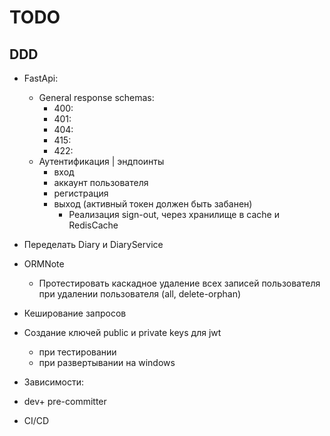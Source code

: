 # TODO
## DDD
- FastApi:
    - General response schemas:
      - 400: 
      - 401:
      - 404:
      - 415:
      - 422:
    - Аутентификация | эндпоинты
      - вход
      - аккаунт пользователя
      - регистрация
      - выход (активный токен должен быть забанен)
        - Реализация sign-out, через хранилище в cache и RedisCache
- Переделать Diary и DiaryService
- ORMNote
  - Протестировать каскадное удаление всех записей пользователя при удалении 
    пользователя (all, delete-orphan)
- Кеширование запросов
- Создание ключей public и private keys для jwt 
  - при тестировании
  - при развертывании на windows

- Зависимости:
- dev+ pre-committer
- CI/CD
